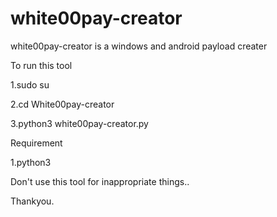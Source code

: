 # white00pay-creator
white00pay-creator is a windows and android payload creater

To run this tool

1.sudo su

2.cd White00pay-creator

3.python3 white00pay-creator.py

Requirement 

1.python3

Don't use this tool for inappropriate things..

Thankyou.
